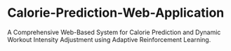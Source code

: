 # Calorie-Prediction-Web-Application
A Comprehensive Web-Based System for Calorie Prediction and Dynamic Workout Intensity Adjustment using Adaptive Reinforcement Learning.
